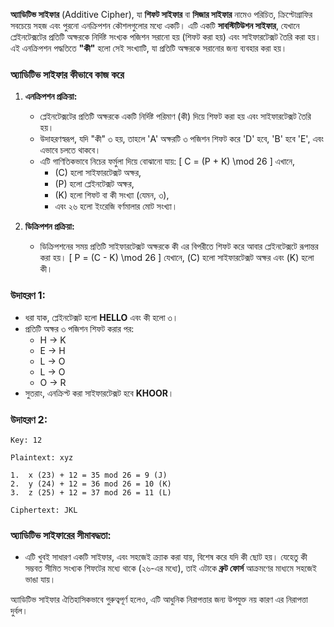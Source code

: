 **অ্যাডিটিভ সাইফার** (Additive Cipher), যা **শিফট সাইফার** বা **সিজার সাইফার** নামেও পরিচিত, ক্রিপ্টোগ্রাফির সবচেয়ে সহজ এবং পুরনো এনক্রিপশন কৌশলগুলোর মধ্যে একটি। এটি একটি **সাবস্টিটিউশন সাইফার**, যেখানে প্লেইনটেক্সটের প্রতিটি অক্ষরকে নির্দিষ্ট সংখ্যক পজিশন সরানো হয় (শিফট করা হয়) এবং সাইফারটেক্সট তৈরি করা হয়। এই এনক্রিপশন পদ্ধতিতে **"কী"** হলো সেই সংখ্যাটি, যা প্রতিটি অক্ষরকে সরানোর জন্য ব্যবহার করা হয়।

### অ্যাডিটিভ সাইফার কীভাবে কাজ করে

1. **এনক্রিপশন প্রক্রিয়া:**
   - প্লেইনটেক্সটের প্রতিটি অক্ষরকে একটি নির্দিষ্ট পরিমাণ (কী) দিয়ে শিফট করা হয় এবং সাইফারটেক্সট তৈরি হয়।
   - উদাহরণস্বরূপ, যদি "কী" ৩ হয়, তাহলে 'A' অক্ষরটি ৩ পজিশন শিফট করে 'D' হবে, 'B' হবে 'E', এবং এভাবে চলতে থাকবে।
   - এটি গাণিতিকভাবে নিচের ফর্মুলা দিয়ে বোঝানো যায়:
     \[
     C = (P + K) \mod 26
     \]
     এখানে, 
     - \(C\) হলো সাইফারটেক্সট অক্ষর,
     - \(P\) হলো প্লেইনটেক্সট অক্ষর,
     - \(K\) হলো শিফট বা কী সংখ্যা (যেমন, ৩),
     - এবং ২৬ হলো ইংরেজি বর্ণমালার মোট সংখ্যা।

2. **ডিক্রিপশন প্রক্রিয়া:**
   - ডিক্রিপশনের সময় প্রতিটি সাইফারটেক্সট অক্ষরকে কী এর বিপরীতে শিফট করে আবার প্লেইনটেক্সটে রূপান্তর করা হয়।
     \[
     P = (C - K) \mod 26
     \]
     যেখানে, \(C\) হলো সাইফারটেক্সট অক্ষর এবং \(K\) হলো কী।

### উদাহরণ 1:
- ধরা যাক, প্লেইনটেক্সট হলো **HELLO** এবং কী হলো ৩।
- প্রতিটি অক্ষর ৩ পজিশন শিফট করার পর:
  - H -> K
  - E -> H
  - L -> O
  - L -> O
  - O -> R
- সুতরাং, এনক্রিপ্ট করা সাইফারটেক্সট হবে **KHOOR**।

### উদাহরণ 2:
  ```
Key: 12

Plaintext: xyz

1.  x (23) + 12 = 35 mod 26 = 9 (J)
2.  y (24) + 12 = 36 mod 26 = 10 (K)
3.  z (25) + 12 = 37 mod 26 = 11 (L)

Ciphertext: JKL
```


### অ্যাডিটিভ সাইফারের সীমাবদ্ধতা:
- এটি খুবই সাধারণ একটি সাইফার, এবং সহজেই ক্র্যাক করা যায়, বিশেষ করে যদি কী ছোট হয়। যেহেতু কী সম্ভবত সীমিত সংখ্যক শিফটের মধ্যে থাকে (২৬-এর মধ্যে), তাই এটাকে **ব্রুট ফোর্স** আক্রমণের মাধ্যমে সহজেই ভাঙা যায়।
  
অ্যাডিটিভ সাইফার ঐতিহাসিকভাবে গুরুত্বপূর্ণ হলেও, এটি আধুনিক নিরাপত্তার জন্য উপযুক্ত নয় কারণ এর নিরাপত্তা দুর্বল।
